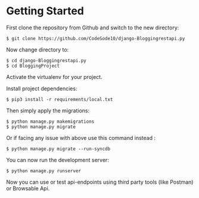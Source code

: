# Getting Started

First clone the repository from Github and switch to the new directory:

    $ git clone https://github.com/CodeSode10/django-Bloggingrestapi.py

Now change directory to:

    $ cd django-Bloggingrestapi.py
    $ cd BloggingProject
    
Activate the virtualenv for your project.
    
Install project dependencies:

    $ pip3 install -r requirements/local.txt 
    
Then simply apply the migrations:

    $ python manage.py makemigrations    
    $ python manage.py migrate
    
Or if facing any issue with above use this command instead :

    $ python manage.py migrate --run-syncdb

You can now run the development server:

    $ python manage.py runserver

Now you can use or test api-endpoints using third party tools (like Postman) or Browsable Api.

